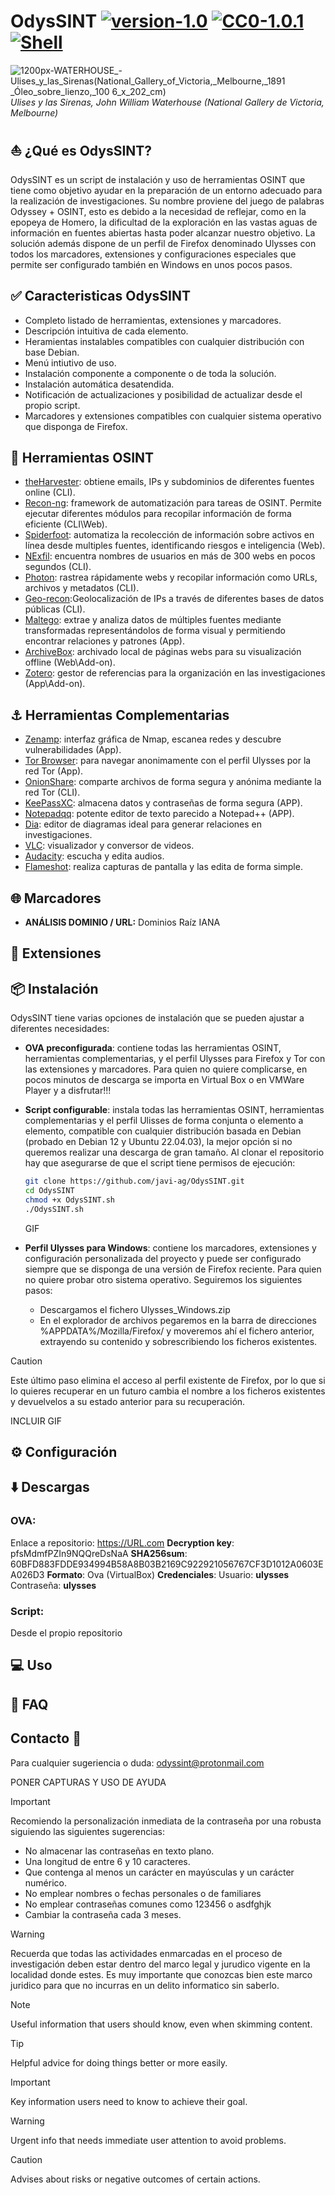 # OdysSINT [![version-1.0](https://img.shields.io/badge/version-1.0-green)](https://github.com/javi-ag/OdysSINT/releases/tag/pre-release) [![CC0-1.0.1](https://img.shields.io/badge/license-cc0-blue)](https://github.com/javi-ag/OdysSINT/tree/main?tab=CC0-1.0-1-ov-file#) [![Shell](https://img.shields.io/badge/language-shell-red)](https://img.shields.io/badge/language-shell-red)
![1200px-WATERHOUSE_-_Ulises_y_las_Sirenas_(National_Gallery_of_Victoria,_Melbourne,_1891 _Óleo_sobre_lienzo,_100 6_x_202_cm)](https://github.com/javi-ag/OdysSINT/assets/153739397/b28f54ea-95cf-4b0f-a452-8afa41628b55)
_Ulises y las Sirenas, John William Waterhouse (National Gallery de Victoria, Melbourne)_


## :sailboat: ¿Qué es OdysSINT? 
OdysSINT es un script de instalación y uso de herramientas OSINT que tiene como objetivo ayudar en la preparación de un entorno adecuado para la realización de investigaciones. Su nombre proviene del juego de palabras Odyssey + OSINT, esto es debido a la necesidad de reflejar, como en la epopeya de Homero, la dificultad de la exploración en las vastas aguas de información en fuentes abiertas hasta poder alcanzar nuestro objetivo. La solución además dispone de un perfil de Firefox denominado Ulysses con todos los marcadores, extensiones y configuraciones especiales que permite ser configurado también en Windows en unos pocos pasos.

## :white_check_mark: Caracteristicas OdysSINT  
- Completo listado de herramientas, extensiones y marcadores.
- Descripción intuitiva de cada elemento.
- Heramientas instalables compatibles con cualquier distribución con base Debian.
- Menú intiutivo de uso.
- Instalación componente a componente o de toda la solución.
- Instalación automática desatendida.
- Notificación de actualizaciones y posibilidad de actualizar desde el propio script.
- Marcadores y extensiones compatibles con cualquier sistema operativo que disponga de Firefox.

## :diving_mask: Herramientas OSINT  
* [theHarvester](https://github.com/laramies/theHarvester): obtiene emails, IPs y subdominios de diferentes fuentes online (CLI).
* [Recon-ng](https://github.com/lanmaster53/recon-ng): framework de automatización para tareas de OSINT. Permite ejecutar diferentes módulos para recopilar información de forma eficiente (CLI\Web).
* [Spiderfoot](https://github.com/lanmaster53/recon-ng): automatiza la recolección de información sobre activos en línea desde multiples fuentes, identificando riesgos e inteligencia (Web).
* [NExfil](https://github.com/thewhiteh4t/nexfil): encuentra nombres de usuarios en más de 300 webs en pocos segundos (CLI).
* [Photon](https://github.com/s0md3v/Photon): rastrea rápidamente webs y recopilar información como URLs, archivos y metadatos (CLI).
* [Geo-recon](https://github.com/radioactivetobi/geo-recon/tree/master):Geolocalización de IPs a través de diferentes bases de datos públicas (CLI).
* [Maltego](https://www.maltego.com/): extrae y analiza datos de múltiples fuentes mediante transformadas representándolos de forma visual y permitiendo encontrar relaciones y patrones (App).
* [ArchiveBox](https://github.com/ArchiveBox/ArchiveBox): archivado local de páginas webs para su visualización offline (Web\Add-on).
* [Zotero](https://www.zotero.org): gestor de referencias para la organización en las investigaciones (App\Add-on).

## :anchor:	Herramientas Complementarias  

* [Zenamp](https://nmap.org/zenmap): interfaz gráfica de Nmap, escanea redes y descubre vulnerabilidades (App).
* [Tor Browser](https://www.torproject.org): para navegar anonimamente con el perfil Ulysses por la red Tor (App).
* [OnionShare](https://onionshare.org): comparte archivos de forma segura y anónima mediante la red Tor (CLI).
* [KeePassXC](https://keepassxc.org): almacena datos y contraseñas de forma segura (APP).
* [Notepadqq](https://notepadqq.com): potente editor de texto parecido a Notepad++ (APP).
* [Dia](http://live.gnome.org/Dia): editor de diagramas ideal para generar relaciones en investigaciones.
* [VLC](http://www.videolan.org): visualizador y conversor de videos.
* [Audacity](https://www.audacityteam.org): escucha y edita audios.
* [Flameshot](https://flameshot.org): realiza capturas de pantalla y las edita de forma simple.

## :globe_with_meridians: Marcadores 
- **ANÁLISIS DOMINIO / URL:** Dominios Raíz IANA 
## :jigsaw: Extensiones
 
## :package: Instalación 
OdysSINT tiene varias opciones de instalación que se pueden ajustar a diferentes necesidades:

- **OVA preconfigurada**: contiene todas las herramientas OSINT, herramientas complementarias, y el perfil Ulysses para Firefox y Tor con las extensiones y marcadores. Para quien no quiere complicarse, en pocos minutos de descarga se importa en Virtual Box o en VMWare Player y a disfrutar!!!
 
- **Script configurable**: instala todas las herramientas OSINT, herramientas complementarias y el perfil Ulisses de forma conjunta o elemento a elemento, compatible con cualquier distribución basada en Debian (probado en Debian 12 y Ubuntu 22.04.03), la mejor opción si no queremos realizar una descarga de gran tamaño. Al clonar el repositorio hay que asegurarse de que el script tiene permisos de ejecución:
  ```bash
  git clone https://github.com/javi-ag/OdysSINT.git
  cd OdysSINT
  chmod +x OdysSINT.sh
  ./OdysSINT.sh
  ```
  GIF 
- **Perfil Ulysses para Windows**: contiene los marcadores, extensiones y configuración personalizada del proyecto y puede ser configurado siempre que se disponga de una versión de Firefox reciente. Para quien no quiere probar otro sistema operativo. Seguiremos los siguientes pasos:
  - Descargamos el fichero Ulysses_Windows.zip
  - En el explorador de archivos pegaremos en la barra de direcciones %APPDATA%/Mozilla/Firefox/ y moveremos ahí el fichero anterior, extrayendo su contenido y sobrescribiendo los ficheros existentes.
    
> [!CAUTION]
> Este último paso elimina el acceso al perfil existente de Firefox, por lo que si lo quieres recuperar en un futuro cambia el nombre a los ficheros existentes y devuelvelos a su estado anterior para su recuperación.

INCLUIR GIF


## :gear: Configuración

## :arrow_down: Descargas 
### OVA:
  Enlace a repositorio: https://URL.com
  **Decryption key**: pfsMdmfPZIn9NQQreDsNaA
  **SHA256sum**: 60BFD883FDDE934994B58A8B03B2169C922921056767CF3D1012A0603EA026D3
  **Formato**: Ova (VirtualBox)
  **Credenciales**: Usuario: **ulysses** Contraseña: **ulysses**
### Script:
Desde el propio repositorio

## :computer: Uso 	

## :open_book: FAQ

## Contacto :incoming_envelope:	
Para cualquier sugeriencia o duda:
odyssint@protonmail.com

PONER CAPTURAS Y USO DE AYUDA

> [!IMPORTANT]
> Recomiendo la personalización inmediata de la contraseña por una robusta siguiendo las siguientes sugerencias:
>    - No almacenar las contraseñas en texto plano.
>    - Una longitud de entre 6 y 10 caracteres.
>    - Que contenga al menos un carácter en mayúsculas y un carácter numérico.
>    - No emplear nombres o fechas personales o de familiares
>    - No emplear contraseñas comunes como 123456 o asdfghjk
>    - Cambiar la contraseña cada 3 meses.
   
> [!WARNING]
> Recuerda que todas las actividades enmarcadas en el proceso de investigación deben estar dentro del marco legal y jurudico vigente en la localidad donde estes. Es muy importante que
> conozcas bien este marco juridico para que no incurras en un delito informatico sin saberlo.


> [!NOTE]
> Useful information that users should know, even when skimming content.

> [!TIP]
> Helpful advice for doing things better or more easily.

> [!IMPORTANT]
> Key information users need to know to achieve their goal.

> [!WARNING]
> Urgent info that needs immediate user attention to avoid problems.

> [!CAUTION]
> Advises about risks or negative outcomes of certain actions.


